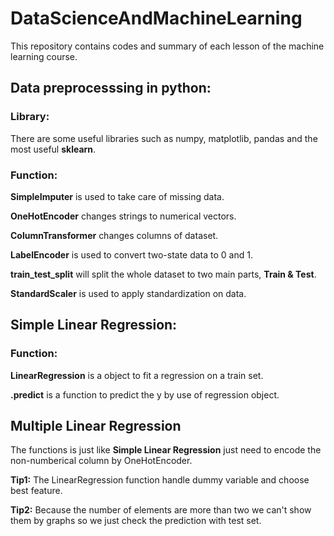 # DataScienceAndMachineLearning
This repository contains codes and summary of each lesson of the machine learning course.

## Data preprocesssing in python:

### Library:
There are some useful libraries such as numpy, matplotlib, pandas and the most useful **sklearn**.

### Function:
__SimpleImputer__ is used to take care of missing data.

__OneHotEncoder__ changes strings to numerical vectors.

__ColumnTransformer__ changes columns of dataset.

__LabelEncoder__ is used to convert two-state data to 0 and 1.

__train_test_split__ will split the whole dataset to two main parts, **Train & Test**.

__StandardScaler__ is used to apply standardization on data.


## Simple Linear Regression:

### Function:
__LinearRegression__ is a object to fit a regression on a train set.

__.predict__ is a function to predict the y by use of regression object.

## Multiple Linear Regression
The functions is just like __Simple Linear Regression__ just need to encode the non-numberical column by OneHotEncoder.

__Tip1:__ The LinearRegression function handle dummy variable and choose best feature.

__Tip2:__ Because the number of elements are more than two we can't show them by graphs so we just check the prediction with test set.
